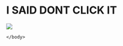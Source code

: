 <!DOCTYPE html>
<html>
<head>
  <meta charset="utf-8">
  <title>bruh</title>
</head>
<body>
<h1> I SAID DONT CLICK IT </h2>
<img src="https://i1.sndcdn.com/artworks-oyPO24oHMwKY03Jq-y0hzVA-t1080x1080.jpg"/>

	</body>
</html>
